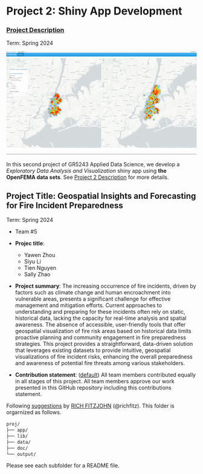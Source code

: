 # Project 2: Shiny App Development

### [Project Description](doc/project2_desc.md)

Term: Spring 2024

![screenshot](doc/figs/map.jpg)

In this second project of GR5243 Applied Data Science, we develop a *Exploratory Data Analysis and Visualization* shiny app using **the OpenFEMA data sets**. See [Project 2 Description](doc/project2_desc.md) for more details.  


## Project Title: Geospatial Insights and Forecasting for Fire Incident Preparedness

Term: Spring 2024

+ Team #5
+ **Projec title**:
	+ Yawen Zhou
	+ Siyu Li
	+ Tien Nguyen
	+ Sally Zhao

+ **Project summary**: The increasing occurrence of fire incidents, driven by factors such as climate change and human encroachment into vulnerable areas, presents a significant challenge for effective management and mitigation efforts. Current approaches to understanding and preparing for these incidents often rely on static, historical data, lacking the capacity for real-time analysis and spatial awareness. The absence of accessible, user-friendly tools that offer geospatial visualization of fire risk areas based on historical data limits proactive planning and community engagement in fire preparedness strategies. This project provides a straightforward, data-driven solution that leverages existing datasets to provide intuitive, geospatial visualizations of fire incident risks, enhancing the overall preparedness and awareness of potential fire threats among various stakeholders.

+ **Contribution statement**: ([default](doc/a_note_on_contributions.md)) All team members contributed equally in all stages of this project. All team members approve our work presented in this GitHub repository including this contributions statement. 

Following [suggestions](http://nicercode.github.io/blog/2013-04-05-projects/) by [RICH FITZJOHN](http://nicercode.github.io/about/#Team) (@richfitz). This folder is orgarnized as follows.

```
proj/
├── app/
├── lib/
├── data/
├── doc/
└── output/
```

Please see each subfolder for a README file.

